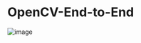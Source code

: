 # OpenCV-End-to-End
![image](https://user-images.githubusercontent.com/61928905/158023651-46347e64-f0bf-4c4d-b5ba-59b792691c01.png)
